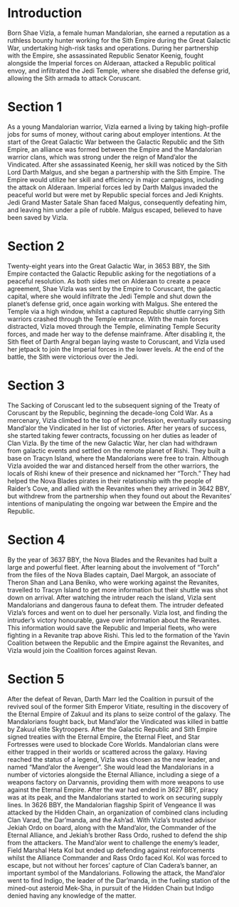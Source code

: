 # Introduction

Born Shae Vizla, a female human Mandalorian, she earned a reputation as a ruthless bounty hunter working for the Sith Empire during the Great Galactic War, undertaking high-risk tasks and operations.
During her partnership with the Empire, she assassinated Republic Senator Keenig, fought alongside the Imperial forces on Alderaan, attacked a Republic political envoy, and infiltrated the Jedi Temple, where she disabled the defense grid, allowing the Sith armada to attack Coruscant.

# Section 1

As a young Mandalorian warrior, Vizla earned a living by taking high-profile jobs for sums of money, without caring about employer intentions.
At the start of the Great Galactic War between the Galactic Republic and the Sith Empire, an alliance was formed between the Empire and the Mandalorian warrior clans, which was strong under the reign of Mand’alor the Vindicated.
After she assassinated Keenig, her skill was noticed by the Sith Lord Darth Malgus, and she began a partnership with the Sith Empire.
The Empire would utilize her skill and efficiency in major campaigns, including the attack on Alderaan.
Imperial forces led by Darth Malgus invaded the peaceful world but were met by Republic special forces and Jedi Knights.
Jedi Grand Master Satale Shan faced Malgus, consequently defeating him, and leaving him under a pile of rubble.
Malgus escaped, believed to have been saved by Vizla.

# Section 2

Twenty-eight years into the Great Galactic War, in 3653 BBY, the Sith Empire contacted the Galactic Republic asking for the negotiations of a peaceful resolution.
As both sides met on Alderaan to create a peace agreement, Shae Vizla was sent by the Empire to Coruscant, the galactic capital, where she would infiltrate the Jedi Temple and shut down the planet’s defense grid, once again working with Malgus.
She entered the Temple via a high window, whilst a captured Republic shuttle carrying Sith warriors crashed through the Temple entrance.
With the main forces distracted, Vizla moved through the Temple, eliminating Temple Security forces, and made her way to the defense mainframe.
After disabling it, the Sith fleet of Darth Angral began laying waste to Coruscant, and Vizla used her jetpack to join the Imperial forces in the lower levels.
At the end of the battle, the Sith were victorious over the Jedi.

# Section 3

The Sacking of Coruscant led to the subsequent signing of the Treaty of Coruscant by the Republic, beginning the decade-long Cold War.
As a mercenary, Vizla climbed to the top of her profession, eventually surpassing Mand’alor the Vindicated in her list of victories.
After her years of success, she started taking fewer contracts, focussing on her duties as leader of Clan Vizla.
By the time of the new Galactic War, her clan had withdrawn from galactic events and settled on the remote planet of Rishi.
They built a base on Tracyn Island, where the Mandalorians were free to train.
Although Vizla avoided the war and distanced herself from the other warriors, the locals of Rishi knew of their presence and nicknamed her “Torch.” They had helped the Nova Blades pirates in their relationship with the people of Raider’s Cove, and allied with the Revanites when they arrived in 3642 BBY, but withdrew from the partnership when they found out about the Revanites’ intentions of manipulating the ongoing war between the Empire and the Republic.

# Section 4

By the year of 3637 BBY, the Nova Blades and the Revanites had built a large and powerful fleet.
After learning about the involvement of “Torch” from the files of the Nova Blades captain, Dael Margok, an associate of Theron Shan and Lana Beniko, who were working against the Revanites, travelled to Tracyn Island to get more information but their shuttle was shot down on arrival.
After watching the intruder reach the island, Vizla sent Mandalorians and dangerous fauna to defeat them.
The intruder defeated Vizla’s forces and went on to duel her personally.
Vizla lost, and finding the intruder’s victory honourable, gave over information about the Revanites.
This information would save the Republic and Imperial fleets, who were fighting in a Revanite trap above Rishi.
This led to the formation of the Yavin Coalition between the Republic and the Empire against the Revanites, and Vizla would join the Coalition forces against Revan.

# Section 5

After the defeat of Revan, Darth Marr led the Coalition in pursuit of the revived soul of the former Sith Emperor Vitiate, resulting in the discovery of the Eternal Empire of Zakuul and its plans to seize control of the galaxy.
The Mandalorians fought back, but Mand’alor the Vindicated was killed in battle by Zakuul elite Skytroopers.
After the Galactic Republic and Sith Empire signed treaties with the Eternal Empire, the Eternal Fleet, and Star Fortresses were used to blockade Core Worlds.
Mandalorian clans were either trapped in their worlds or scattered across the galaxy.
Having reached the status of a legend, Vizla was chosen as the new leader, and named “Mand’alor the Avenger”.
She would lead the Mandalorians in a number of victories alongside the Eternal Alliance, including a siege of a weapons factory on Darvannis, providing them with more weapons to use against the Eternal Empire.
After the war had ended in 3627 BBY, piracy was at its peak, and the Mandalorians started to work on securing supply lines.
In 3626 BBY, the Mandalorian flagship Spirit of Vengeance II was attacked by the Hidden Chain, an organization of combined clans including Clan Varad, the Dar’manda, and the Ash’ad.
With Vizla’s trusted advisor Jekiah Ordo on board, along with the Mand’alor, the Commander of the Eternal Alliance, and Jekiah’s brother Rass Ordo, rushed to defend the ship from the attackers.
The Mand’alor went to challenge the enemy’s leader, Field Marshal Heta Kol but ended up defending against reinforcements whilst the Alliance Commander and Rass Ordo faced Kol.
Kol was forced to escape, but not without her forces’ capture of Clan Cadera’s banner, an important symbol of the Mandalorians.
Following the attack, the Mand’alor went to find Indigo, the leader of the Dar’manda, in the fueling station of the mined-out asteroid Mek-Sha, in pursuit of the Hidden Chain but Indigo denied having any knowledge of the matter.
